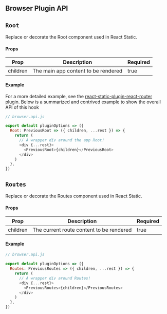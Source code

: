 ## Browser Plugin API

## `Root`

Replace or decorate the Root component used in React Static.

#### Props

| Prop     | Description                         | Required |
| -------- | ----------------------------------- | -------- |
| children | The main app content to be rendered | true     |

#### Example

For a more detailed example, see the [react-static-plugin-react-router](/packages/react-static-plugin-react-router) plugin. Below is a summarized and contrived example to show the overall API of this hook

```javascript
// browser.api.js

export default pluginOptions => ({
  Root: PreviousRoot => ({ children, ...rest }) => {
    return (
      // A wrapper div around the app Root!
      <div {...rest}>
        <PreviousRoot>{children}</PreviousRoot>
      </div>
    )
  },
})
```

## `Routes`

Replace or decorate the Routes component used in React Static.

#### Props

| Prop     | Description                              | Required |
| -------- | ---------------------------------------- | -------- |
| children | The current route content to be rendered | true     |

#### Example

```javascript
// browser.api.js

export default pluginOptions => ({
  Routes: PreviousRoutes => ({ children, ...rest }) => {
    return (
      // A wrapper div around Routes!
      <div {...rest}>
        <PreviousRoutes>{children}</PreviousRoutes>
      </div>
    )
  },
})
```

